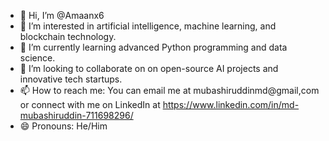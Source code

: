 - 👋 Hi, I’m @Amaanx6
- 👀 I’m interested in artificial intelligence, machine learning, and blockchain technology.
- 🌱 I’m currently learning advanced Python programming and data science.
- 💞️ I’m looking to collaborate on on open-source AI projects and innovative tech startups.
- 📫 How to reach me: You can email me at mubashiruddinmd@gmail,com or connect with me on LinkedIn at https://www.linkedin.com/in/md-mubashiruddin-711698296/
- 😄 Pronouns: He/Him


<!---
Amaanx6/Amaanx6 is a ✨ special ✨ repository because its `README.md` (this file) appears on your GitHub profile.
You can click the Preview link to take a look at your changes.
--->
